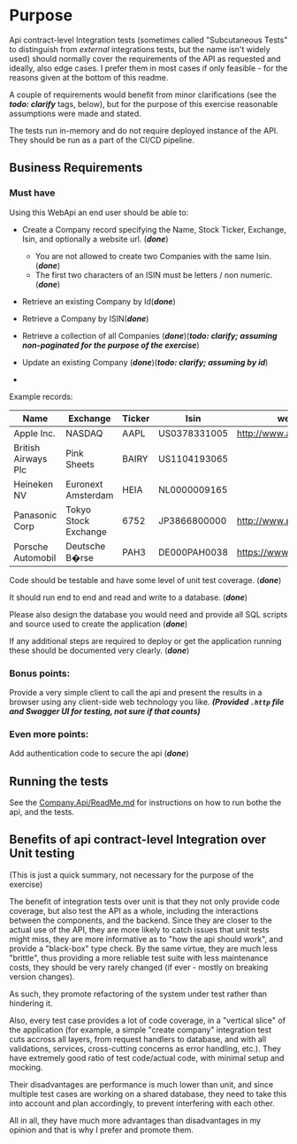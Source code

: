 # Purpose

Api contract-level Integration tests (sometimes called "Subcutaneous Tests" to distinguish 
from *external* integrations tests, but the name isn't widely used) should normally cover 
the requirements of the API as requested and ideally, also edge cases. 
I prefer them in most cases if only feasible - for the reasons given at the bottom of
this readme.

A couple of requirements would benefit from minor clarifications (see the ***todo: clarify*** tags, 
below), but for the purpose of this exercise reasonable assumptions were made and stated.

The tests run in-memory and do not require deployed instance of the API. 
They should be run as a part of the CI/CD pipeline.


## Business Requirements

### Must have

Using this WebApi an end user should be able to:
- Create a Company record specifying the Name, Stock Ticker, Exchange, Isin, and optionally a website url. (***done***)
  - You are not allowed to create two Companies with the same Isin. (***done***)
  - The first two characters of an ISIN must be letters / non numeric.(***done***)
- Retrieve an existing Company by Id(***done***)
- Retrieve a Company by ISIN(***done***)
- Retrieve a collection of all Companies (***done***)(***todo: clarify; assuming non-paginated for the purpose of the exercise***)
- Update an existing Company (***done***)(***todo: clarify; assuming by id***)

- 
Example records:

| Name                | Exchange             | Ticker | Isin         | website                    |
| ------------------- | -------------------- | ------ | ------------ | -------------------------- |
| Apple Inc.          | NASDAQ               | AAPL   | US0378331005 | http://www.apple.com       |
| British Airways Plc | Pink Sheets          | BAIRY  | US1104193065 |                            |
| Heineken NV         | Euronext Amsterdam   | HEIA   | NL0000009165 |                            |
| Panasonic Corp      | Tokyo Stock Exchange | 6752   | JP3866800000 | http://www.panasonic.co.jp |
| Porsche Automobil   | Deutsche B�rse       | PAH3   | DE000PAH0038 | https://www.porsche.com/   |


Code should be testable and have some level of unit test coverage. 
(***done***)

It should run end to end and read and write to a database. 
(***done***)

Please also design the database you would need and provide all SQL scripts 
and source used to create the application
(***done***)

If any additional steps are required to deploy or get the application running 
these should be documented very clearly.
(***done***)


### Bonus points:

Provide a very simple client to call the api and present the results in a 
browser using any client-side web technology you like.
***(Provided `.http` file and Swagger UI for testing, not sure if that counts)***


### Even more points:

Add authentication code to secure the api
(***done***)


## Running the tests

See the  [Company.Api/ReadMe.md](../README.md) for instructions on how to run bothe the api, and the tests.


## Benefits of api contract-level Integration over Unit testing 

(This is just a quick summary, not necessary for the purpose of the exercise)

The benefit of integration tests over unit is that they not only provide code coverage, 
but also test the API as a whole, including the interactions between the components, 
and the backend. Since they are closer to the actual use of the API, they are more 
likely to catch issues that unit tests might miss, they are more informative as to "how
the api should work", and provide a "black-box" type check. By the same virtue, 
they are much less "brittle", thus providing a more reliable test suite with less 
maintenance costs, they should be very rarely changed (if ever - mostly on
breaking version changes). 

As such, they promote refactoring of the system under test rather than hindering it.

Also, every test case provides a lot of code coverage, in a "vertical slice" of 
the application (for example, a simple "create company" integration test cuts accross
all layers, from request handlers to database, and with all validations, services,
cross-cutting concerns as error handling, etc.). They have extremely good ratio of 
test code/actual code, with minimal setup and mocking.

Their disadvantages are performance is much lower than unit, and 
since multiple test cases are working on a shared database, they need to take this into
account and plan accordingly, to prevent interfering with each other.

All in all, they have much more advantages than disadvantages in my opinion and that is 
why I prefer and promote them.

